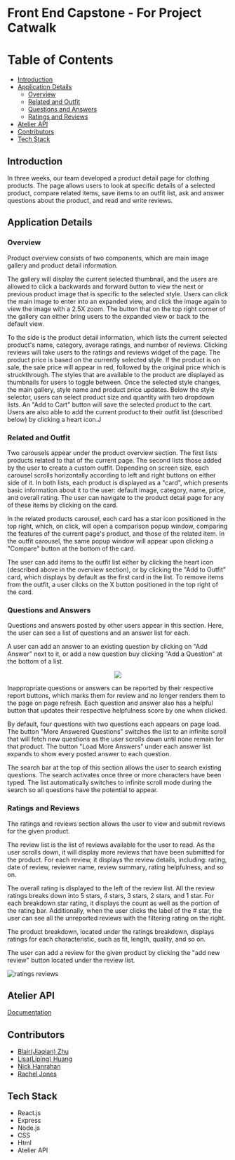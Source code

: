 # Front End Capstone - For Project Catwalk

# Table of Contents
  - [Introduction](#introduction)
  - [Application Details](#application-details)
    - [Overview](#overview)
    - [Related and Outfit](#related-and-outfit)
    - [Questions and Answers](#questions-and-answers)
    - [Ratings and Reviews](#ratings-and-reviews)
  - [Atelier API](#atelier-api)
  - [Contributors](#contributors)
  - [Tech Stack](#tech-stack)


## Introduction

In three weeks, our team developed a product detail page for clothing products. The page allows users to look at specific details of a selected product, compare related items, save items to an outfit list, ask and answer questions about the product, and read and write reviews.

## Application Details

### Overview

Product overview consists of two components, which are main image gallery and product detail information.

The gallery will display the current selected thumbnail, and the users are allowed to click a backwards and forward button to view the next or previous product image that is specific to the selected style. Users can click the main image to enter into an expanded view, and click the image again to view the image with a 2.5X zoom. The button that on the top right corner of the gallery can either bring users to the expanded view or back to the default view.

To the side is the product detail information, which lists the current selected product's name, category, average ratings, and number of reviews. Clicking reviews will take users to the ratings and reviews widget of the page. The product price is based on the currently selected style. If the product is on sale, the sale price will appear in red, followed by the original price which is struckthrough. The styles that are available to the product are displayed as thumbnails for users to toggle between. Once the selected style changes, the main gallery, style name and product price updates. Below the style selector, users can select product size and quantity with two dropdown lists. An "Add to Cart" button will save the selected product to the cart. Users are also able to add the current product to their outfit list (described below) by clicking a heart icon.J

### Related and Outfit

Two carousels appear under the product overview section. The first lists products related to that of the current page. The second lists those added by the user to create a custom outfit. Depending on screen size, each carousel scrolls horizontally according to left and right buttons on either side of it. In both lists, each product is displayed as a "card", which presents basic information about it to the user: default image, category, name, price, and overall rating. The user can navigate to the product detail page for any of these items by clicking on the card.

In the related products carousel, each card has a star icon positioned in the top right, which, on click, will open a comparison popup window, comparing the features of the current page's product, and those of the related item. In the outfit carousel, the same popup window will appear upon clicking a "Compare" button at the bottom of the card.

The user can add items to the outfit list either by clicking the heart icon (described above in the overview section), or by clicking the "Add to Outfit" card, which displays by default as the first card in the list. To remove items from the outfit, a user clicks on the X button positioned in the top right of the card.

### Questions and Answers

Questions and answers posted by other users appear in this section. Here, the user can see a list of questions and an answer list for each.

A user can add an answer to an existing question by clicking on "Add Answer" next to it, or add a new question buy clicking "Add a Question" at the bottom of a list.

<p align="center">
  <img src="https://media.giphy.com/media/5rKzWHJcq3nSDmBYrQ/giphy.gif?cid=790b761108fab8b8f8334720d71e1add62c7684e632f29d6&rid=giphy.gif&ct=g" ><br>
</p>

Inappropriate questions or answers can be reported by their respective report buttons, which marks them for review and no longer renders them to the page on page refresh. Each question and answer also has a helpful button that updates their respective helpfulness score by one when clicked.

By default, four questions with two questions each appears on page load. The button "More Answered Questions" switches the list to an infinite scroll that will fetch new questions as the user scrolls down until none remain for that product. The button "Load More Answers" under each answer list expands to show every posted answer to each question.

The search bar at the top of this section allows the user to search existing questions. The search activates once three or more characters have been typed. The list automatically switches to infinite scroll mode during the search so all questions have the potential to appear.

### Ratings and Reviews
The ratings and reviews section allows the user to view and submit reviews for the given product.

The review list is the list of reviews available for the user to read. As the user scrolls down, it will display more reviews that have been submitted for the product. For each review, it displays the review details, including: rating, date of review, reviewer name, review summary, rating helpfulness, and so on.

The overall rating is displayed to the left of the review list. All the review ratings breaks down into 5 stars, 4 stars, 3 stars, 2 stars, and 1 star. For each breakdown star rating, it displays the count as well as the portion of the rating bar. Additionally, when the user clicks the label of the # star, the user can see all the unreported reviews with the filtering rating on the right.

The product breakdown, located under the ratings breakdown, displays ratings for each characteristic, such as fit, length, quality, and so on.

The user can add a review for the given product by clicking the "add new review" button located under the review list.

![ratings reviews](https://user-images.githubusercontent.com/25859716/132108636-180210fe-6c53-4631-bd60-fe1a2060c5d7.gif)


## Atelier API
[Documentation](https://gist.github.com/trentgoing/d69849d6c16b82d279ffc4ecd127f49f)

## Contributors
- [Blair(Jiaqian) Zhu](https://github.com/happyzhu-tech)
- [Lisa(Liping) Huang](https://github.com/lipingh)
- [Nick Hanrahan](https://github.com/nickhanrahan)
- [Rachel Jones](https://github.com/Jonesy464)

 ## Tech Stack
- React.js
- Express
- Node.js
- CSS
- Html
- Atelier API
